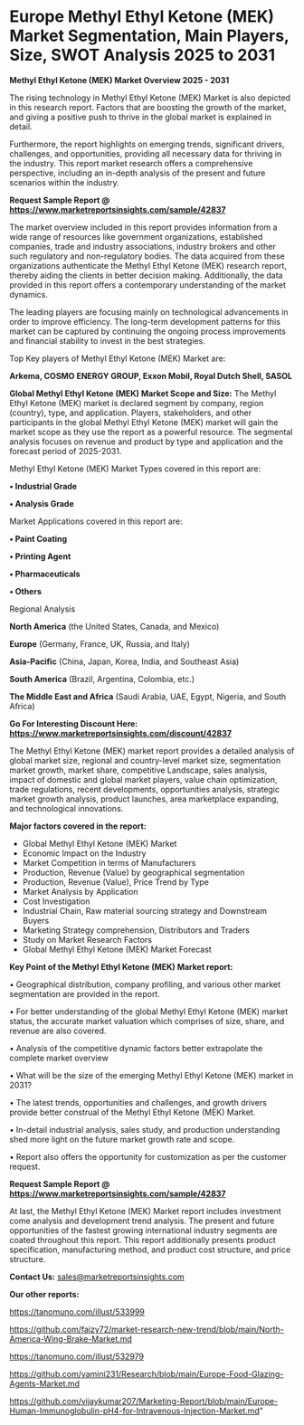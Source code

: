 # Europe Methyl Ethyl Ketone (MEK) Market Segmentation, Main Players, Size, SWOT Analysis 2025 to 2031

<Strong> Methyl Ethyl Ketone (MEK) Market Overview 2025 - 2031</strong>

The rising technology in Methyl Ethyl Ketone (MEK) Market is also depicted in this research report. Factors that are boosting the growth of the market, and giving a positive push to thrive in the global market is explained in detail.

Furthermore, the report highlights on emerging trends, significant drivers, challenges, and opportunities, providing all necessary data for thriving in the industry. This report market research offers a comprehensive perspective, including an in-depth analysis of the present and future scenarios within the industry.

<strong>Request Sample Report @ <a href=https://www.marketreportsinsights.com/sample/42837>https://www.marketreportsinsights.com/sample/42837</a></strong>

The market overview included in this report provides information from a wide range of resources like government organizations, established companies, trade and industry associations, industry brokers and other such regulatory and non-regulatory bodies. The data acquired from these organizations authenticate the Methyl Ethyl Ketone (MEK) research report, thereby aiding the clients in better decision making. Additionally, the data provided in this report offers a contemporary understanding of the market dynamics.

The leading players are focusing mainly on technological advancements in order to improve efficiency. The long-term development patterns for this market can be captured by continuing the ongoing process improvements and financial stability to invest in the best strategies.

Top Key players of Methyl Ethyl Ketone (MEK) Market are:

<strong>Arkema, COSMO ENERGY GROUP, Exxon Mobil, Royal Dutch Shell, SASOL</strong>

<strong><b>Global Methyl Ethyl Ketone (MEK) Market Scope and Size:</b></strong>
The Methyl Ethyl Ketone (MEK) market is declared segment by company, region (country), type, and application. Players, stakeholders, and other participants in the global Methyl Ethyl Ketone (MEK) market will gain the market scope as they use the report as a powerful resource. The segmental analysis focuses on revenue and product by type and application and the forecast period of 2025-2031.

Methyl Ethyl Ketone (MEK) Market Types covered in this report are:

<strong>•  Industrial Grade

•  Analysis Grade</strong>

Market Applications covered in this report are:

<strong>•  Paint Coating

•  Printing Agent

•  Pharmaceuticals

•  Others</strong> 

Regional Analysis

<strong>North America</strong> (the United States, Canada, and Mexico)

<strong>Europe</strong> (Germany, France, UK, Russia, and Italy)

<strong>Asia-Pacific</strong> (China, Japan, Korea, India, and Southeast Asia)

<strong>South America</strong> (Brazil, Argentina, Colombia, etc.)

<strong>The Middle East and Africa</strong> (Saudi Arabia, UAE, Egypt, Nigeria, and South Africa)

<strong>Go For Interesting Discount Here: <a href=https://www.marketreportsinsights.com/discount/42837>https://www.marketreportsinsights.com/discount/42837</a></strong>

The Methyl Ethyl Ketone (MEK) market report provides a detailed analysis of global market size, regional and country-level market size, segmentation market growth, market share, competitive Landscape, sales analysis, impact of domestic and global market players, value chain optimization, trade regulations, recent developments, opportunities analysis, strategic market growth analysis, product launches, area marketplace expanding, and technological innovations.

<strong><b>Major factors covered in the report:</b></strong>
<ul>
  <li>Global Methyl Ethyl Ketone (MEK) Market </li>
  <li>Economic Impact on the Industry</li>
  <li>Market Competition in terms of Manufacturers</li>
  <li>Production, Revenue (Value) by geographical segmentation</li>
  <li>Production, Revenue (Value), Price Trend by Type</li>
  <li>Market Analysis by Application</li>
  <li>Cost Investigation</li>
  <li>Industrial Chain, Raw material sourcing strategy and Downstream Buyers</li>
  <li>Marketing Strategy comprehension, Distributors and Traders</li>
  <li>Study on Market Research Factors</li>
  <li>Global Methyl Ethyl Ketone (MEK) Market Forecast</li>
</ul>

<strong><b>Key Point of the Methyl Ethyl Ketone (MEK) Market report:</b></strong>

• Geographical distribution, company profiling, and various other market segmentation are provided in the report.

• For better understanding of the global Methyl Ethyl Ketone (MEK) market status, the accurate market valuation which comprises of size, share, and revenue are also covered.

• Analysis of the competitive dynamic factors better extrapolate the complete market overview

• What will be the size of the emerging Methyl Ethyl Ketone (MEK) market in 2031?

• The latest trends, opportunities and challenges, and growth drivers provide better construal of the Methyl Ethyl Ketone (MEK) Market.

• In-detail industrial analysis, sales study, and production understanding shed more light on the future market growth rate and scope.

• Report also offers the opportunity for customization as per the customer request.

<strong>Request Sample Report @ <a href=https://www.marketreportsinsights.com/sample/42837>https://www.marketreportsinsights.com/sample/42837</a></strong>

At last, the Methyl Ethyl Ketone (MEK) Market report includes investment come analysis and development trend analysis. The present and future opportunities of the fastest growing international industry segments are coated throughout this report. This report additionally presents product specification, manufacturing method, and product cost structure, and price structure.

<strong>Contact Us:</strong>
sales@marketreportsinsights.com

<strong>Our other reports:</strong>

<a href=https://tanomuno.com/illust/533999>https://tanomuno.com/illust/533999</a>

<a href=https://github.com/faizy72/market-research-new-trend/blob/main/North-America-Wing-Brake-Market.md>https://github.com/faizy72/market-research-new-trend/blob/main/North-America-Wing-Brake-Market.md</a>

<a href=https://tanomuno.com/illust/532979>https://tanomuno.com/illust/532979</a>

<a href=https://github.com/yamini231/Research/blob/main/Europe-Food-Glazing-Agents-Market.md>https://github.com/yamini231/Research/blob/main/Europe-Food-Glazing-Agents-Market.md</a>

<a href=https://github.com/vijaykumar207/Marketing-Report/blob/main/Europe-Human-Immunoglobulin-pH4-for-Intravenous-Injection-Market.md>https://github.com/vijaykumar207/Marketing-Report/blob/main/Europe-Human-Immunoglobulin-pH4-for-Intravenous-Injection-Market.md</a>"
